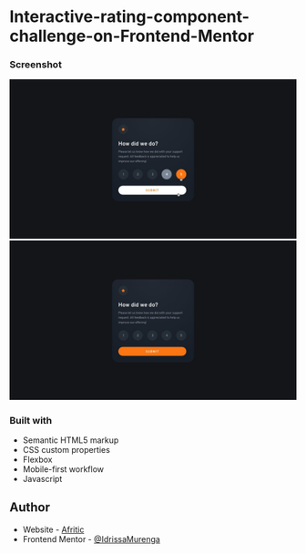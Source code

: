 # Interactive-rating-component-challenge-on-Frontend-Mentor

### Screenshot

![](/design/active-states.jpg)
![](/design/desktop-design.jpg)

### Built with

- Semantic HTML5 markup
- CSS custom properties
- Flexbox
- Mobile-first workflow
- Javascript


## Author

- Website - [Afritic](https://www.Afritic.com)
- Frontend Mentor - [@IdrissaMurenga](https://www.frontendmentor.io/profile/IdrissaMurenga)
